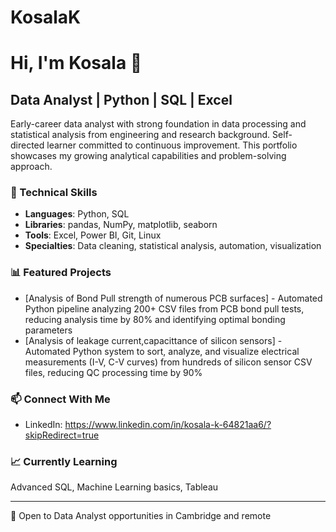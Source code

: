# KosalaK
# Hi, I'm Kosala 👋

## Data Analyst | Python | SQL | Excel

Early-career data analyst with strong foundation in data processing and statistical analysis from engineering and research background. Self-directed learner committed to continuous improvement. This portfolio showcases my growing analytical capabilities and problem-solving approach.

### 🔧 Technical Skills
- **Languages**: Python, SQL
- **Libraries**: pandas, NumPy, matplotlib, seaborn
- **Tools**: Excel, Power BI, Git, Linux
- **Specialties**: Data cleaning, statistical analysis, automation, visualization

### 📊 Featured Projects
- [Analysis of Bond Pull strength of numerous PCB surfaces]  - Automated Python pipeline analyzing 200+ CSV files from PCB bond pull tests, reducing analysis time by 80% and identifying optimal bonding parameters
- [Analysis of leakage current,capacittance of silicon sensors]  - Automated Python system to sort, analyze, and visualize electrical measurements (I-V, C-V curves) from hundreds of silicon sensor CSV files, reducing QC processing time by 90%

### 📫 Connect With Me
- LinkedIn: https://www.linkedin.com/in/kosala-k-64821aa6/?skipRedirect=true

### 📈 Currently Learning
Advanced SQL, Machine Learning basics, Tableau

---
💼 Open to Data Analyst opportunities in Cambridge and remote
